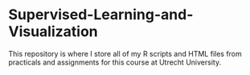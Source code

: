 # Supervised-Learning-and-Visualization
This repository is where I store all of my R scripts and HTML files from practicals and assignments for this course at Utrecht University. 
